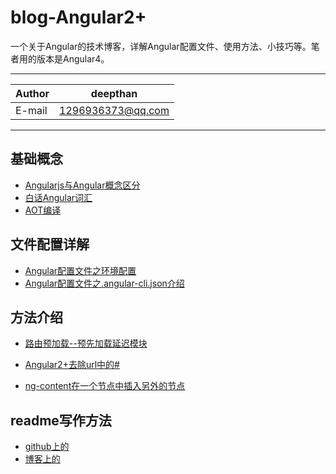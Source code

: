  blog-Angular2+
 ===========================
 一个关于Angular的技术博客，详解Angular配置文件、使用方法、小技巧等。笔者用的版本是Angular4。  
 
****

|Author|deepthan|
|---|---
|E-mail|1296936373@qq.com

****


基础概念
------
* [Angularjs与Angular概念区分](https://github.com/deepthan/blog-angular/issues/1)
* [白话Angular词汇](https://github.com/deepthan/blog-angular/issues/7)
* [AOT编译](https://github.com/deepthan/blog-angular/issues/8)


文件配置详解
------

* [Angular配置文件之环境配置](https://github.com/deepthan/blog-angular/issues/2)
* [Angular配置文件之.angular-cli.json介绍 ](https://github.com/deepthan/blog-angular/issues/3)

方法介绍
------

* [路由预加载--预先加载延迟模块](https://github.com/deepthan/blog-angular/issues/4)

* [Angular2+去除url中的#](https://github.com/deepthan/blog-angular/issues/5)
* [ng-content在一个节点中插入另外的节点](https://github.com/deepthan/blog-angular/issues/6)


readme写作方法
------
* [github上的](https://github.com/guodongxiaren/README#%E6%A8%AA%E7%BA%BF)
* [博客上的](http://blog.csdn.net/guodongxiaren/article/details/23690801)


